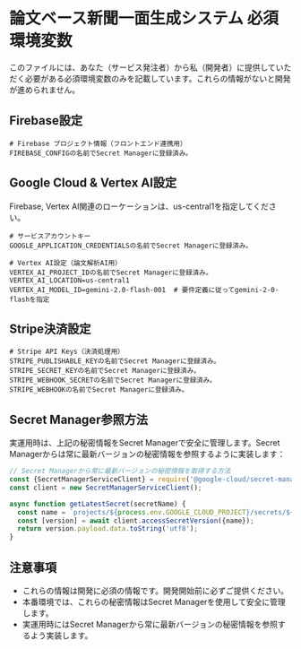 # 論文ベース新聞一面生成システム 必須環境変数

このファイルには、あなた（サービス発注者）から私（開発者）に提供していただく必要がある必須環境変数のみを記載しています。これらの情報がないと開発が進められません。

## Firebase設定

```
# Firebase プロジェクト情報（フロントエンド連携用）
FIREBASE_CONFIGの名前でSecret Managerに登録済み。
```

## Google Cloud & Vertex AI設定
Firebase, Vertex AI関連のローケーションは、us-central1を指定してください。

```
# サービスアカウントキー
GOOGLE_APPLICATION_CREDENTIALSの名前でSecret Managerに登録済み。

# Vertex AI設定（論文解析AI用）
VERTEX_AI_PROJECT_IDの名前でSecret Managerに登録済み。
VERTEX_AI_LOCATION=us-central1
VERTEX_AI_MODEL_ID=gemini-2.0-flash-001  # 要件定義に従ってgemini-2-0-flashを指定
```

## Stripe決済設定

```
# Stripe API Keys（決済処理用）
STRIPE_PUBLISHABLE_KEYの名前でSecret Managerに登録済み。
STRIPE_SECRET_KEYの名前でSecret Managerに登録済み。
STRIPE_WEBHOOK_SECRETの名前でSecret Managerに登録済み。
STRIPE_WEBHOOKの名前でSecret Managerに登録済み。
```

## Secret Manager参照方法

実運用時は、上記の秘密情報をSecret Managerで安全に管理します。Secret Managerからは常に最新バージョンの秘密情報を参照するように実装します：

```javascript
// Secret Managerから常に最新バージョンの秘密情報を取得する方法
const {SecretManagerServiceClient} = require('@google-cloud/secret-manager');
const client = new SecretManagerServiceClient();

async function getLatestSecret(secretName) {
  const name = `projects/${process.env.GOOGLE_CLOUD_PROJECT}/secrets/${secretName}/versions/latest`;
  const [version] = await client.accessSecretVersion({name});
  return version.payload.data.toString('utf8');
}
```

## 注意事項

- これらの情報は開発に必須の情報です。開発開始前に必ずご提供ください。
- 本番環境では、これらの秘密情報はSecret Managerを使用して安全に管理します。
- 実運用時にはSecret Managerから常に最新バージョンの秘密情報を参照するよう実装します。
